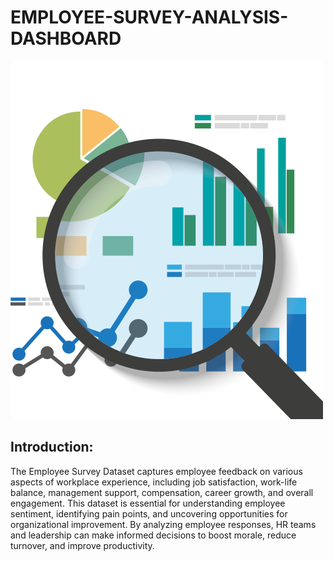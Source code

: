 # EMPLOYEE-SURVEY-ANALYSIS-DASHBOARD

![favpng](favpng_2fa2165e4bf138146430b0cca8ba093c.png)

## Introduction:

The Employee Survey Dataset captures employee feedback on various aspects of workplace experience, including job satisfaction, work-life balance, management support, compensation, career growth, and overall engagement. This dataset is essential for understanding employee sentiment, identifying pain points, and uncovering opportunities for organizational improvement. By analyzing employee responses, HR teams and leadership can make informed decisions to boost morale, reduce turnover, and improve productivity.

